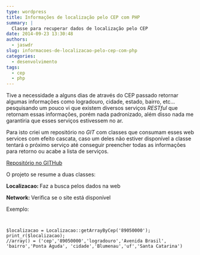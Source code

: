 ```yaml
---
type: wordpress
title: Informações de localização pelo CEP com PHP
summary: |
  Classe para recuperar dados de localização pelo CEP
date: 2014-09-23 13:30:48
authors:
  - jaswdr
slug: informacoes-de-localizacao-pelo-cep-com-php
categories:
  - desenvolvimento
tags:
  - cep
  - php
---
```


Tive a necessidade a alguns dias de através do CEP passado retornar algumas informações como logradouro, cidade, estado, bairro, etc... pesquisando um pouco vi que existem diversos serviços <em>RESTful</em> que retornam essas informações, porém nada padronizado, além disso nada me garantiria que esses serviços estivessem no ar.

Para isto criei um repositório no <em>GIT</em> com classes que consumam esses web services com efeito cascata, caso um deles não estiver disponível a classe tentará o próximo serviço até conseguir preencher todas as informações para retorno ou acabe a lista de serviços.

<a href="https://github.com/ButecoOpenSource/phpcepinfo" target="_blank">Repositório no GITHub</a>

O projeto se resume a duas classes:

<strong>Localizacao: </strong>Faz a busca pelos dados na web

<strong>Network: </strong>Verifica se o site está disponível

Exemplo:

<pre><code class="php">

$localizacao = Localizacao::getArrayByCep('89050000');
print_r($localizacao);
//array() = ('cep','89050000','logradouro','Avenida Brasil', 'bairro','Ponta Aguda', 'cidade','Blumenau','uf','Santa Catarina')

</code></pre>

<!--more-->
